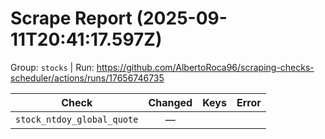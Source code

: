 # Scrape Report (2025-09-11T20:41:17.597Z)

Group: `stocks`  |  Run: https://github.com/AlbertoRoca96/scraping-checks-scheduler/actions/runs/17656746735

| Check | Changed | Keys | Error |
|---|:---:|:--|:--|
| `stock_ntdoy_global_quote` | — |  |  |
